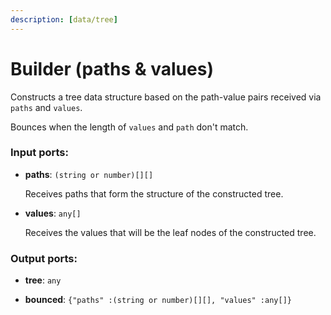 ```yaml
---
description: [data/tree]
---
```


# Builder (paths & values)

Constructs a tree data structure based on the path-value pairs received via `paths` and `values`.

Bounces when the length of `values` and `path` don't match.

### Input ports:

* __paths__: `(string or number)[][]`

    Receives paths that form the structure of the constructed tree.


* __values__: `any[]`

    Receives the values that will be the leaf nodes of the constructed tree.

### Output ports:

* __tree__: `any`


* __bounced__: `{"paths" :(string or number)[][], "values" :any[]}`

